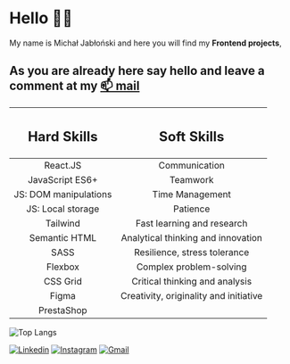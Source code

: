 # Hello 🙋‍♂️ 
My name is Michał Jabłoński and here you will find my **Frontend projects**, 
## As you are already here say hello and leave a comment at my [📫 mail](mailto:michal.jablonski097@gmial.com)


| <h2>Hard Skills </h2>                                                      |          <h2>Soft Skills </h2>                                                                   |
|:--------------------------------------------------------------------------:|:------------------------------------------------------------------------------------------------:|
|        React.JS                                                            |              Communication                                                                       |
|    JavaScript ES6+                                                         |                Teamwork                                                                          |
| JS: DOM manipulations                                                      |             Time Management                                                                      |
|   JS: Local storage                                                        |                Patience                                                                          |
|        Tailwind                                                            |       Fast learning and research                                                                 |
|     Semantic HTML                                                          |   Analytical thinking and innovation                                                             |
|          SASS                                                              |      Resilience, stress tolerance                                                                |
|        Flexbox                                                             |         Complex problem-solving                                                                  |
|        CSS Grid                                                            |     Critical thinking and analysis                                                               |
|         Figma                                                              | Creativity, originality and initiative                                                           |
|       PrestaShop                                                           |                                                                                                  |
![Top Langs](https://github-readme-stats.vercel.app/api/top-langs/?username=waveex&langs_count=8&theme=radical)

[![Linkedin](https://img.shields.io/badge/-LinkedIn-blue?style=flat&logo=Linkedin&logoColor=white)](https://www.linkedin.com/in/michjab/) 
[![Instagram](https://img.shields.io/badge/-Instagram-24292e?style=flat&labelColor=333&logo=instagram&logoColor=fff)](https://www.instagram.com/mike.ybl/) 
[![Gmail](https://img.shields.io/badge/-Gmail-c14438?style=flat&logo=Gmail&logoColor=white)](mailto:michal.jablonski097@gmail.com)


